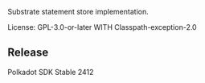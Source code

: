 Substrate statement store implementation.

License: GPL-3.0-or-later WITH Classpath-exception-2.0


## Release

Polkadot SDK Stable 2412
